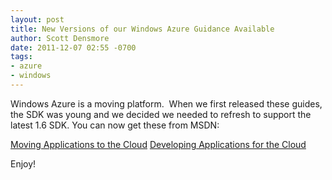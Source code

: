 ```yaml
---
layout: post
title: New Versions of our Windows Azure Guidance Available
author: Scott Densmore
date: 2011-12-07 02:55 -0700
tags:
- azure
- windows
---
```


Windows Azure is a moving platform.  When we first released these guides, the SDK was young and we decided we needed to refresh to support the latest 1.6 SDK. You can now get these from MSDN:

[Moving Applications to the Cloud](http://msdn.microsoft.com/en-us/library/ff728592.aspx)
[Developing Applications for the Cloud](http://msdn.microsoft.com/en-us/library/ff966499.aspx)

Enjoy!